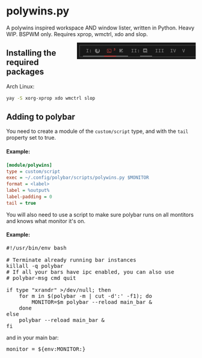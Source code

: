 # polywins.py
A polywins inspired workspace AND window lister, written in Python. Heavy WIP.
BSPWM only. Requires xprop, wmctrl, xdo and slop.

<img align="right" src="https://github.com/CordlessCoder/polywins.py/raw/main/screenshot.png">

## Installing the required packages

Arch Linux:
```bash
yay -S xorg-xprop xdo wmctrl slop
```

## Adding to polybar

You need to create a module of the `custom/script` type, and with the `tail` property set to true.

#### Example:
```ini
[module/polywins]
type = custom/script
exec = ~/.config/polybar/scripts/polywins.py $MONITOR
format = <label>
label = %output%
label-padding = 0
tail = true
```

You will also need to use a script to make sure polybar runs on all montitors and knows what monitor it's on.
#### Example:
<pre lang=bash>#!/usr/bin/env bash

# Terminate already running bar instances
killall -q polybar
# If all your bars have ipc enabled, you can also use
# polybar-msg cmd quit

if type "xrandr" >/dev/null; then
    for m in $(polybar -m | cut -d':' -f1); do
        MONITOR=$m polybar --reload main_bar &
    done
else
    polybar --reload main_bar &
fi</pre>

and in your main bar:
<pre lang=ini>monitor = ${env:MONITOR:}</pre>
